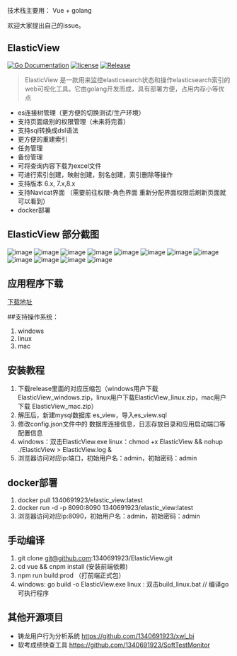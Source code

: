 ﻿  

技术栈主要用： Vue + golang 

欢迎大家提出自己的issue。

ElasticView
-----------
[![Go Documentation](http://img.shields.io/badge/go-documentation-blue.svg?style=flat-square)](https://godoc.org/github.com/1340691923/ElasticView)
[![license](https://img.shields.io/github/license/mashape/apistatus.svg?maxAge=2592000)](https://github.com/1340691923/ElasticView/blob/main/LICENSE)
[![Release](https://img.shields.io/github/release/1340691923/ElasticView.svg?label=Release)](https://gitee.com/cynthia520/elastic-view/releases)
> ElasticView 是一款用来监控elasticsearch状态和操作elasticsearch索引的web可视化工具。它由golang开发而成，具有部署方便，占用内存小等优点
 * es连接树管理（更方便的切换测试/生产环境）
 * 支持页面级别的权限管理（未来将完善）
 * 支持sql转换成dsl语法
 * 更方便的重建索引
 * 任务管理
 * 备份管理
 * 可将查询内容下载为excel文件
 * 可进行索引创建，映射创建，别名创建，索引删除等操作
 * 支持版本 6.x, 7.x,8.x
 * 支持Navicat界面 （需要前往权限-角色界面 重新分配界面权限后刷新页面就可以看到）
 * docker部署
 
 
## ElasticView 部分截图

![image](https://gitee.com/cynthia520/elastic-view/raw/main/show_img/1.png)
![image](https://gitee.com/cynthia520/elastic-view/raw/main/show_img/2.png)
![image](https://gitee.com/cynthia520/elastic-view/raw/main/show_img/3.png)
![image](https://gitee.com/cynthia520/elastic-view/raw/main/show_img/4.png)
![image](https://gitee.com/cynthia520/elastic-view/raw/main/show_img/5.png)
![image](https://gitee.com/cynthia520/elastic-view/raw/main/show_img/6.png)
![image](https://gitee.com/cynthia520/elastic-view/raw/main/show_img/7.png)
![image](https://gitee.com/cynthia520/elastic-view/raw/main/show_img/8.png)
![image](https://gitee.com/cynthia520/elastic-view/raw/main/show_img/9.png)
![image](https://gitee.com/cynthia520/elastic-view/raw/main/show_img/10.png)
![image](https://gitee.com/cynthia520/elastic-view/raw/main/show_img/11.png)
![image](https://gitee.com/cynthia520/elastic-view/raw/main/show_img/12.png)


## 应用程序下载
[下载地址]( https://gitee.com/cynthia520/elastic-view/releases/) 

##支持操作系统：
1. windows
2. linux
3. mac

## 安装教程
 1. 下载release里面的对应压缩包（windows用户下载ElasticView_windows.zip，linux用户下载ElasticView_linux.zip，mac用户下载 ElasticView_mac.zip）
 2. 解压后，新建mysql数据库 es_view，导入es_view.sql 
 3. 修改config.json文件中的 数据库连接信息，日志存放目录和应用启动端口等配置信息
 4. windows：双击ElasticView.exe  linux：chmod +x ElasticView && nohup ./ElasticView > ElasticView.log &
 5. 浏览器访问对应ip:端口，初始用户名：admin，初始密码：admin
 
## docker部署
 1. docker pull 1340691923/elastic_view:latest
 2. docker run -d -p 8090:8090 1340691923/elastic_view:latest
 3. 浏览器访问对应ip:8090，初始用户名：admin，初始密码：admin

## 手动编译
 1. git clone git@github.com:1340691923/ElasticView.git
 2. cd vue && cnpm install (安装前端依赖)
 3. npm run build:prod （打前端正式包）
 4. windows: go build -o ElasticView.exe  linux : 双击build_linux.bat // 编译go可执行程序
 
## 其他开源项目
 * 铸龙用户行为分析系统     https://github.com/1340691923/xwl_bi
 * 软考成绩快查工具               https://github.com/1340691923/SoftTestMonitor
 
